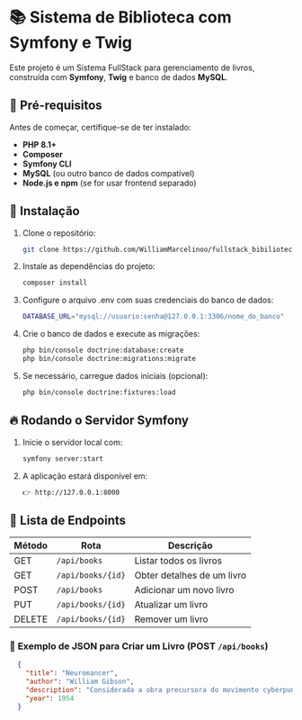 # 📚 Sistema de Biblioteca com Symfony e Twig

Este projeto é um Sistema FullStack para gerenciamento de livros, construída com **Symfony**, **Twig** e banco de dados **MySQL**.  

## 🚀 **Pré-requisitos**
Antes de começar, certifique-se de ter instalado:
- **PHP 8.1+**
- **Composer**
- **Symfony CLI**
- **MySQL** (ou outro banco de dados compatível)
- **Node.js e npm** (se for usar frontend separado)

## 📂 **Instalação**
1. Clone o repositório:
   ```bash
   git clone https://github.com/WilliamMarcelinoo/fullstack_bibilioteca-symfony.git
   ```

2. Instale as dependências do projeto:
    ```bash
    composer install
    ```

3. Configure o arquivo .env com suas credenciais do banco de dados:

    ```bash
    DATABASE_URL="mysql://usuario:senha@127.0.0.1:3306/nome_do_banco"
    ```

4. Crie o banco de dados e execute as migrações:

    ```bash
    php bin/console doctrine:database:create
    php bin/console doctrine:migrations:migrate
    ```

5. Se necessário, carregue dados iniciais (opcional):

    ```bash
    php bin/console doctrine:fixtures:load
    ```

## 🔥 **Rodando o Servidor Symfony**

1. Inicie o servidor local com:

    ```bash
    symfony server:start
    ```

2. A aplicação estará disponível em:
    ```bash
    👉 http://127.0.0.1:8000
    ```

## 📖 **Lista de Endpoints**

  | Método  | Rota              | Descrição                  |
  |---------|------------------|-----------------------------|
  | GET     | `/api/books`      | Listar todos os livros     |
  | GET     | `/api/books/{id}` | Obter detalhes de um livro |
  | POST    | `/api/books`      | Adicionar um novo livro    |
  | PUT     | `/api/books/{id}` | Atualizar um livro         |
  | DELETE  | `/api/books/{id}` | Remover um livro           |

### 📝 **Exemplo de JSON para Criar um Livro (POST `/api/books`)**
  ```json
    {
      "title": "Neuromancer",
      "author": "William Gibson",
      "description": "Considerada a obra precursora do movimento cyberpunk e um clássico da ficção científica moderna.",
      "year": 1954
    }
  ```
